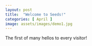 ```yaml
---
layout: post
title:  "Welcome to Seeds!"
categories: [ April ]
image: assets/images/demo1.jpg
---
```


The first of many hellos to every visitor!